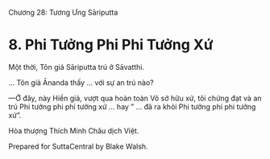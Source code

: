  

Chương 28: Tương Ưng Sāriputta

# 8\. Phi Tưởng Phi Phi Tưởng Xứ

Một thời, Tôn giả Sāriputta trú ở Sāvatthi.

… Tôn giả Ānanda thấy … với sự an trú nào?

—Ở đây, này Hiền giả, vượt qua hoàn toàn Vô sở hữu xứ, tôi chứng đạt và an trú Phi tưởng phi phi tưởng xứ … hay ” … đã ra khỏi Phi tưởng phi phi tưởng xứ”.

Hòa thượng Thích Minh Châu dịch Việt.

Prepared for SuttaCentral by Blake Walsh.